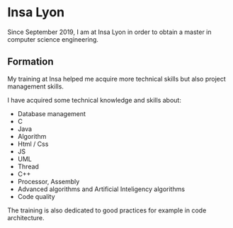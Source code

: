 # Insa Lyon

Since September 2019, I am at Insa Lyon in order to obtain a master in computer science engineering.

## Formation

My training at Insa helped me acquire more technical skills but also project management skills.

I have acquired some technical knowledge and skills about:

- Database management
- C
- Java
- Algorithm
- Html / Css
- JS
- UML
- Thread
- C++
- Processor, Assembly
- Advanced algorithms and Artificial Inteligency algorithms
- Code quality

The training is also dedicated to good practices for example in code architecture.
